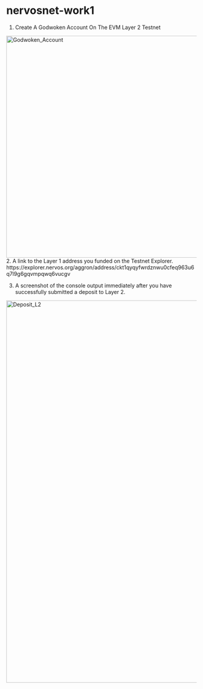 # nervosnet-work1
1. Create A Godwoken Account On The EVM Layer 2 Testnet
<img width="587" alt="Godwoken_Account" src="https://user-images.githubusercontent.com/88662107/128828497-483a598a-02d0-49b3-a450-8b757e9c5ebc.png">
2. A link to the Layer 1 address you funded on the Testnet Explorer.
  https://explorer.nervos.org/aggron/address/ckt1qyqyfwrdznwu0cfeq963u6q7l9g6gqvmpqwq6vucgv

3. A screenshot of the console output immediately after you have successfully submitted a deposit to Layer 2.
<img width="1011" alt="Deposit_L2" src="https://user-images.githubusercontent.com/88662107/128827929-3bcb6593-d0bb-407c-8a49-251be65f47f4.png">


